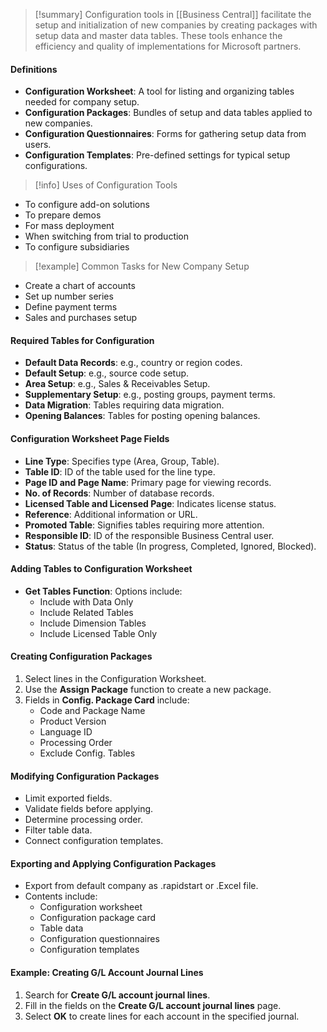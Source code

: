 > [!summary] 
> Configuration tools in [[Business Central]] facilitate the setup and initialization of new companies by creating packages with setup data and master data tables. These tools enhance the efficiency and quality of implementations for Microsoft partners.

#### Definitions

- **Configuration Worksheet**: A tool for listing and organizing tables needed for company setup.
- **Configuration Packages**: Bundles of setup and data tables applied to new companies.
- **Configuration Questionnaires**: Forms for gathering setup data from users.
- **Configuration Templates**: Pre-defined settings for typical setup configurations.

> [!info] Uses of Configuration Tools

- To configure add-on solutions
- To prepare demos
- For mass deployment
- When switching from trial to production
- To configure subsidiaries

> [!example] Common Tasks for New Company Setup

- Create a chart of accounts
- Set up number series
- Define payment terms
- Sales and purchases setup

#### Required Tables for Configuration

- **Default Data Records**: e.g., country or region codes.
- **Default Setup**: e.g., source code setup.
- **Area Setup**: e.g., Sales & Receivables Setup.
- **Supplementary Setup**: e.g., posting groups, payment terms.
- **Data Migration**: Tables requiring data migration.
- **Opening Balances**: Tables for posting opening balances.

#### Configuration Worksheet Page Fields

- **Line Type**: Specifies type (Area, Group, Table).
- **Table ID**: ID of the table used for the line type.
- **Page ID and Page Name**: Primary page for viewing records.
- **No. of Records**: Number of database records.
- **Licensed Table and Licensed Page**: Indicates license status.
- **Reference**: Additional information or URL.
- **Promoted Table**: Signifies tables requiring more attention.
- **Responsible ID**: ID of the responsible Business Central user.
- **Status**: Status of the table (In progress, Completed, Ignored, Blocked).

#### Adding Tables to Configuration Worksheet

- **Get Tables Function**: Options include:
    - Include with Data Only
    - Include Related Tables
    - Include Dimension Tables
    - Include Licensed Table Only

#### Creating Configuration Packages

1. Select lines in the Configuration Worksheet.
2. Use the **Assign Package** function to create a new package.
3. Fields in **Config. Package Card** include:
    - Code and Package Name
    - Product Version
    - Language ID
    - Processing Order
    - Exclude Config. Tables

#### Modifying Configuration Packages

- Limit exported fields.
- Validate fields before applying.
- Determine processing order.
- Filter table data.
- Connect configuration templates.

#### Exporting and Applying Configuration Packages

- Export from default company as .rapidstart or .Excel file.
- Contents include:
    - Configuration worksheet
    - Configuration package card
    - Table data
    - Configuration questionnaires
    - Configuration templates

#### Example: Creating G/L Account Journal Lines

1. Search for **Create G/L account journal lines**.
2. Fill in the fields on the **Create G/L account journal lines** page.
3. Select **OK** to create lines for each account in the specified journal.